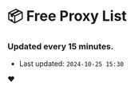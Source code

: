 # :package: Free Proxy List
### Updated every 15 minutes.

- Last updated: `2024-10-25 15:30`

:heart:
